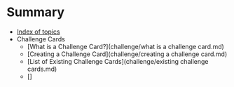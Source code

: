 # Summary

* [Index of topics](README.md)
* Challenge Cards
  * [What is a Challenge Card?](challenge/what is a challenge card.md)
  * [Creating a Challenge Card](challenge/creating a challenge card.md)
  * [List of Existing Challenge Cards](challenge/existing challenge cards.md)
  * []
  
  

